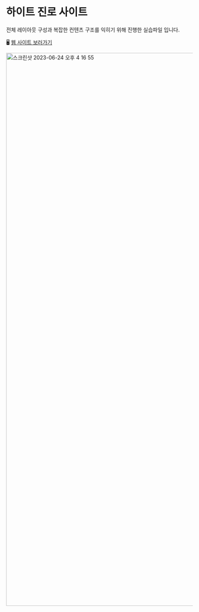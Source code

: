 # 하이트 진로 사이트

전체 레이아웃 구성과 복잡한 컨텐츠 구조를 익히기 위해 진행한 실습파일 입니다.

🖥️ [웹 사이트 보러가기](https://songyunjeong.github.io/hite_site)

<img width="1492" alt="스크린샷 2023-06-24 오후 4 16 55" src="https://github.com/songyunjeong/hite_site/assets/117874502/4986c520-6b22-4c78-bb91-bcfeefad16bf">
